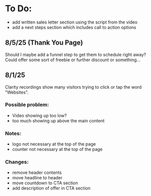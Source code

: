 # To Do:
- add written sales letter section using the script from the video
- add a next steps section which includes call to action options

## 8/5/25 (Thank You Page)
Should I maybe add a funnel step to get them to schedule right away?  
Could offer some sort of freebie or further discount or something...

## 8/1/25
Clarity recordings show many visitors trying to click or tap the word "Websites".
### Possible problem: 
- Video showing up too low?
- too much showing up above the main content
### Notes: 
- logo not necessary at the top of the page
- counter not necessary at the top of the page
### Changes:
- remove header contents
- move headline to header
- move countdown to CTA section
- add description of offer in CTA section